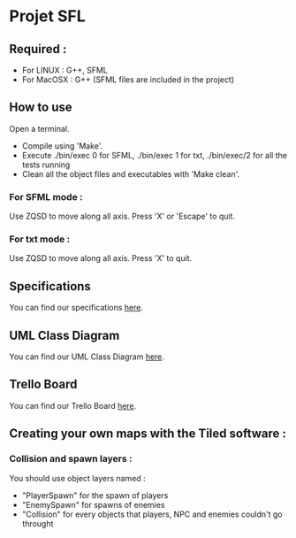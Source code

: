 # Projet SFL

## Required :
- For LINUX : G++, SFML 
- For MacOSX : G++ (SFML files are included in the project)

## How to use
Open a terminal.
- Compile using 'Make'.
- Execute ./bin/exec 0 for SFML, ./bin/exec 1 for txt, ./bin/exec/2 for all the tests running
- Clean all the object files and executables with 'Make clean'.
### For SFML mode :
Use ZQSD to move along all axis. Press 'X' or 'Escape' to quit.
### For txt mode :
Use ZQSD to move along all axis. Press 'X' to quit.

## Specifications 
You can find our specifications [here](https://docs.google.com/document/d/1M3ReGvUai9tsUhxqgG_X2tHgvNp70VFRoiY18aw6FXw/edit#heading=h.z6ne0og04bp5).

## UML Class Diagram
You can find our UML Class Diagram [here](https://app.diagrams.net/?state=%7B%22ids%22:%5B%221cDj2nZ69OLlIY6NArtj_65bF8BKCwmA5%22%5D,%22action%22:%22open%22,%22userId%22:%22101499938783679469280%22,%22resourceKeys%22:%7B%7D%7D).

## Trello Board
You can find our Trello Board [here](https://trello.com/b/tu5E8z0S/projet/SFL).


## Creating your own maps with the Tiled software :
### Collision and spawn layers :
You should use object layers named :
- "PlayerSpawn" for the spawn of players
- "EnemySpawn" for spawns of enemies
- "Collision" for every objects that players, NPC and enemies couldn't go throught

